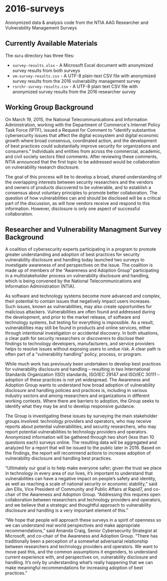 # 2016-surveys

Anonymized data &amp; analysis code from the NTIA AAG Researcher and Vulnerability Management Surveys

## Currently Available Materials

The `data` directory has three files:

* `survey-results.xlsx` - A Microsoft Excel document with anonymized survey results from both surveys
* `vm-survey-results.csv` - A UTF-8 plain-text CSV file with anonymized survey results from the 2016 vulnerability management survey
* `rsrchr-survey-results.csv` - A UTF-8 plain text CSV file with anonymized survey results from the 2016 researcher survey

## Working Group Background

On March 19, 2015, the National Telecommunications and Information Administration, working with the Department of Commerce's Internet Policy Task Force (IPTF), issued a Request for Comment to "identify substantive cybersecurity issues that affect the digital ecosystem and digital economic growth where broad consensus, coordinated action, and the development of best practices could substantially improve security for organizations and consumers." Individuals and entities from across the commercial, academic, and civil society sectors filed comments. After reviewing these comments, NTIA announced that the first topic to be addressed would be collaboration on vulnerability research disclosure.

The goal of this process will be to develop a broad, shared understanding of the overlapping interests between security researchers and the vendors and owners of products discovered to be vulnerable, and to establish a consensus about voluntary principles to promote better collaboration.  The question of how vulnerabilities can and should be disclosed will be a critical part of the discussion, as will how vendors receive and respond to this information. However, disclosure is only one aspect of successful collaboration.

## Researcher and Vulnerability Managment Survey Background

A coalition of cybersecurity experts participating in a program to promote greater understanding and adoption of best practices for security vulnerability disclosure and handling today launched two surveys to investigate awareness of and perspectives on the issue. The coalition is made up of members of the “Awareness and Adoption Group” participating in a multistakeholder process on vulnerability disclosure and handling, which is being convened by the National Telecommunications and Information Administration (NTIA).

As software and technology systems become more advanced and complex, their potential to contain issues that negatively impact users increases. Such issues, known as vulnerabilities, may also create opportunities for malicious attackers. Vulnerabilities are often found and addressed during the development, and prior to the market release, of software and technology systems, but testing for everything is impossible. As a result, vulnerabilities may still be found in products and online services, either through intentional investigation or accidental discovery. In both situations, a clear path for security researchers or discoverers to disclose their findings to technology developers, manufacturers, and service providers helps to resolve issues without exposing users to undue risk. A clear path is often part of a “vulnerability handling” policy, process, or program.

While much work has previously been undertaken to develop best practices for vulnerability disclosure and handling – resulting in two International Standards Organization (ISO) standards, ISO/IEC 29147 and ISO/IEC 30111 – adoption of these practices is not yet widespread. The Awareness and Adoption Group wants to understand how broad adoption of vulnerability disclosure and handling policies and practices is, including in various industry sectors and among researchers and organizations in different working contexts. Where there are barriers to adoption, the Group seeks to identify what they may be and to develop responsive guidance.

The Group is investigating these issues by surveying the main stakeholder groups involved: technology providers and operators, who may receive reports about potential vulnerabilities; and security researchers, who may report potential vulnerabilities to technology providers and operators. Anonymized information will be gathered through two short (less than 10 questions each) surveys online. The resulting data will be aggregated and analyzed for a report that will be issued to the public later in 2016. Based on the findings, the report will recommend actions to increase adoption of vulnerability disclosure and handling best practices.

“Ultimately our goal is to help make everyone safer; given the trust we place in technology in every area of our lives, it’s important to understand that vulnerabilities can have a negative impact on people’s safety and identity, as well as reaching a scale of national security or economic stability,” said Jen Ellis, Vice President of Community and Public Affairs at Rapid7, and co-chair of the Awareness and Adoption Group. “Addressing this requires open collaboration between researchers and technology providers and operators, and we believe that a strategic and thoughtful approach to vulnerability disclosure and handling is a very important element of this.”

“We hope that people will approach these surveys in a spirit of openness so we can understand real world perspectives and make appropriate recommendations,” said Amanda Craig, Senior Cybersecurity Strategist at Microsoft, and co-chair of the Awareness and Adoption Group. “There has traditionally been a perception of a somewhat adversarial relationship between researchers and technology providers and operators. We want to move past this, and the common assumptions it engenders, to understand current experience with, and perspectives on, vulnerability disclosure and handling. It’s only by understanding what’s really happening that we can make meaningful recommendations for increasing adoption of best practices.”

